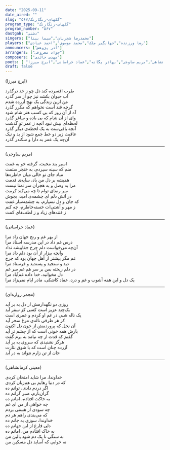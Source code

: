 ```yaml
---
date: "2025-09-11"
date_aired: ""
slug: "گلهای-رنگارنگ/۵۶۷"
program_type: "گلهای-رنگارنگ"
program_number: "۵۶۷"
dastgah: "دشتی"
singers: ["محمدرضا شجریان","سیما بینا"]
players: ["رضا ورزنده","جهانگیر ملک","محمد موسوی","احمد عبادی"]
announcers: ["آذر پژوهش"]
arrangers: ["جواد معروفی"]
composers: ["مهدی خالدی"]
poets: [ "مجمر زواره‌ای","معینی کرمانشاهی","مریم ساوجی","بهادر یگانه","عماد خراسانی","ایرج میرزا"]
draft: false
---
```


(ایرج میرزا)  

طرب افسرده کند دل چو ز حد درگذرد  
آب حیوان بکشد نیز چو از سر گذرد  
من ازین زندگی یک نهج آزرده شدم  
گرچه قند است نخواهم که مکرر گذرد  
آه از آن روز که بی کسب هنر شام شود  
وای از آن شام که بی باده و ساغر گذرد  
لحظه‌ای بیش نبود آنچه ز عمر تو گذشت  
آنچه باقی‌ست به یک لحظه‌ی دیگر گذرد  
عاقبت زیر دو خط جمع شود از بد و نیک  
آن‌چه یک عمر به دارا و سکندر گذرد

---

(مریم ساوجی)

اسیر بند محبت، گرفته خو به غمت  
منم که سینه سپردم، به خنجر ستمت  
مباد جای تو خالی میان خاطره‌ها  
همیشه بر دل من باد، سایه‌ی قدمت  
مرا به وصل و به هجران سر تمنا نیست  
سر رضای توام تا چه می‌کند کرمت  
در آتش دلم ای چشمه‌ی امید، بجوش  
که جان و دل نسپارم، به چشمه‌سار غمت  
ز مهر و آشتی‌ات خسته‌خاطرم، چه کنم  
ز فتنه‌های زیاد و ز لطف‌های کمت

---

(عماد خراسانی)

از بهر غم و رنج جهان زاد مرا  
درس غم داد در این مدرسه استاد مرا  
آن‌چه می‌خواست دلم چرخ جفاپیشه نداد  
وآنچه بیزار از آن بود دلم داد مرا  
غم مگر بیشتر از اهل جهان بود که چرخ  
دید و سنجید و پسندید و فرستاد مرا  
در دلم ریخته بس بر سر هم غم سر غم  
دل مخوانید، خدا داده غم‌آباد مرا  
یک دل و این همه آشوب و غم و درد، عماد
کاشکی، مادر ایام نمی‌زاد مرا

---

(مجمر زواره‌ای)

روزی دو نگهدارمش ار دل به بر آید  
یک‌چند عزیز است کسی کز سفر آید  
یک ناله شبی در غم او کردم و عمری است  
کز هر طرفی ناله‌ی مرغ سحر آید  
آن نخل که پروردمش از خون دل اکنون  
بارش همه خونی است که از چشم تر آید  
گفتم که قدت از چه نیامد به برم گفت  
هرگز نشنیدی که سروی به بر آید  
آزرده چنان است که با شوق نثارت  
جان از تن زارم نتواند به در آید

---

(معینی کرمانشاهی)

خداوندا، مرا شاید امتحان کردی  
که در دنیا رهایم بی هم‌زبان کردی  
اگر دردم دادی، توانم ده  
گران‌بارم، صبر گرانم ده  
به خاکت افتادم، امانم ده  
چه خواهی از من ای غم  
چه سودی از هستی بردم  
که می‌بندی راهم هر دم  
خداوندا، سوزی به جانم ده  
دلی فارغ از این جهانم ده  
به خاک افتادم من، امانم ده  
نه سنگی تا یک دم شود بالین من  
نه خوابی که آساید دل مسکین من